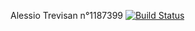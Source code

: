 Alessio Trevisan n°1187399
[![Build Status](https://travis-ci.com/Aletrevi/assignment2.svg?branch=master)](https://travis-ci.com/Aletrevi/assignment2)
